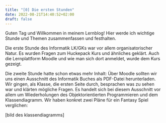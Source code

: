 ```yaml
---
title: "[0] Die ersten Stunden"
date: 2022-08-21T14:40:52+02:00
draft: false
---
```

Guten Tag und Willkommen in meinem Lernblog! 
Hier werde ich wichtige Stunde und Themen zusammenfassen und festhalten.  

Die erste Stunde des Informatik LK/GKs war vor allem organisatorischer Natur. Es wurden Fragen zum Huckepack Kurs und ähnliches geklärt. Auch die Lernplattform Moodle und wie man sich dort anmeldet, wurde dem Kurs gezeigt. 

Die zweite Stunde hatte schon etwas mehr Inhalt: Über Moodle sollten wir uns einen Ausschnitt des Informatik Buches als PDF-Datei herunterladen. Wir gingen, als Klasse, die ersten Seite durch, besprachen was zu sehen war und klärten mögliche Fragen. Es handelt sich bei diesem Ausschnitt vor allem um Wiederholungen des Objektorientierten Programmieren und dem Klassendiagramm. Wir haben konkret zwei Pläne für ein Fantasy Spiel verglichen:

[bild des klassendiagramms]



